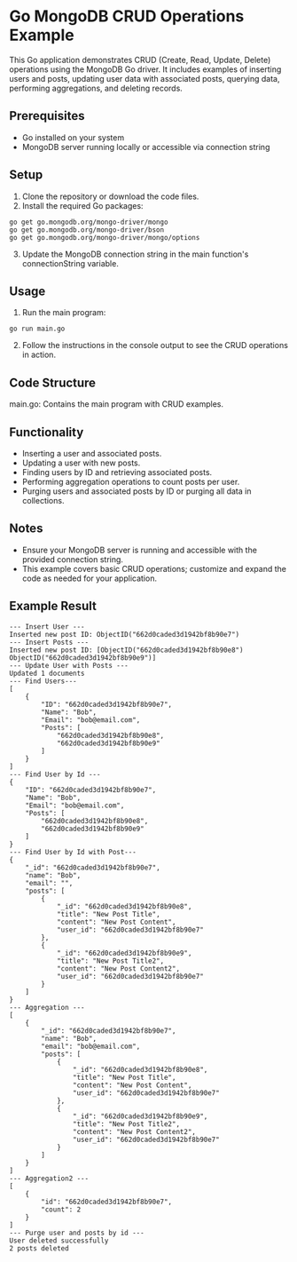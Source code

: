 # Go MongoDB CRUD Operations Example

This Go application demonstrates CRUD (Create, Read, Update, Delete) operations using the MongoDB Go driver. It includes examples of inserting users and posts, updating user data with associated posts, querying data, performing aggregations, and deleting records.


## Prerequisites
- Go installed on your system
- MongoDB server running locally or accessible via connection string

## Setup
1. Clone the repository or download the code files.
2. Install the required Go packages:
```
go get go.mongodb.org/mongo-driver/mongo
go get go.mongodb.org/mongo-driver/bson
go get go.mongodb.org/mongo-driver/mongo/options
```
3. Update the MongoDB connection string in the main function's connectionString variable. 

## Usage
1. Run the main program:
```
go run main.go
```
2. Follow the instructions in the console output to see the CRUD operations in action.
## Code Structure
main.go: Contains the main program with CRUD examples.

## Functionality
- Inserting a user and associated posts.
- Updating a user with new posts.
- Finding users by ID and retrieving associated posts.
- Performing aggregation operations to count posts per user.
- Purging users and associated posts by ID or purging all data in collections.

## Notes
- Ensure your MongoDB server is running and accessible with the provided connection string.
- This example covers basic CRUD operations; customize and expand the code as needed for your application.

## Example Result

```
--- Insert User ---
Inserted new post ID: ObjectID("662d0caded3d1942bf8b90e7")
--- Insert Posts ---
Inserted new post ID: [ObjectID("662d0caded3d1942bf8b90e8") ObjectID("662d0caded3d1942bf8b90e9")]
--- Update User with Posts ---
Updated 1 documents
--- Find Users---
[
    {
        "ID": "662d0caded3d1942bf8b90e7",
        "Name": "Bob",
        "Email": "bob@email.com",
        "Posts": [
            "662d0caded3d1942bf8b90e8",
            "662d0caded3d1942bf8b90e9"
        ]
    }
]
--- Find User by Id ---
{
    "ID": "662d0caded3d1942bf8b90e7",
    "Name": "Bob",
    "Email": "bob@email.com",
    "Posts": [
        "662d0caded3d1942bf8b90e8",
        "662d0caded3d1942bf8b90e9"
    ]
}
--- Find User by Id with Post---
{
    "_id": "662d0caded3d1942bf8b90e7",
    "name": "Bob",
    "email": "",
    "posts": [
        {
            "_id": "662d0caded3d1942bf8b90e8",
            "title": "New Post Title",
            "content": "New Post Content",
            "user_id": "662d0caded3d1942bf8b90e7"
        },
        {
            "_id": "662d0caded3d1942bf8b90e9",
            "title": "New Post Title2",
            "content": "New Post Content2",
            "user_id": "662d0caded3d1942bf8b90e7"
        }
    ]
}
--- Aggregation ---
[
    {
        "_id": "662d0caded3d1942bf8b90e7",
        "name": "Bob",
        "email": "bob@email.com",
        "posts": [
            {
                "_id": "662d0caded3d1942bf8b90e8",
                "title": "New Post Title",
                "content": "New Post Content",
                "user_id": "662d0caded3d1942bf8b90e7"
            },
            {
                "_id": "662d0caded3d1942bf8b90e9",
                "title": "New Post Title2",
                "content": "New Post Content2",
                "user_id": "662d0caded3d1942bf8b90e7"
            }
        ]
    }
]
--- Aggregation2 ---
[
    {
        "id": "662d0caded3d1942bf8b90e7",
        "count": 2
    }
]
--- Purge user and posts by id ---
User deleted successfully
2 posts deleted

```